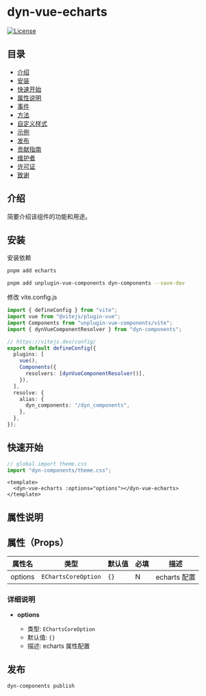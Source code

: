# dyn-vue-echarts

[![License](https://img.shields.io/badge/license-MIT-blue.svg)](LICENSE)

## 目录

- [介绍](#介绍)
- [安装](#安装)
- [快速开始](#快速开始)
- [属性说明](#属性说明)
- [事件](#事件)
- [方法](#方法)
- [自定义样式](#自定义样式)
- [示例](#示例)
- [发布](#发布)
- [贡献指南](#贡献指南)
- [维护者](#维护者)
- [许可证](#许可证)
- [致谢](#致谢)

## 介绍

简要介绍该组件的功能和用途。

## 安装

安装依赖

```bash
pnpm add echarts
```


```bash
pnpm add unplugin-vue-components dyn-components --save-dev
```

修改 vite.config.js

```ts
import { defineConfig } from "vite";
import vue from "@vitejs/plugin-vue";
import Components from "unplugin-vue-components/vite";
import { dynVueComponentResolver } from "dyn-components";

// https://vitejs.dev/config/
export default defineConfig({
  plugins: [
    vue(),
    Components({
      resolvers: [dynVueComponentResolver()],
    }),
  ],
  resolve: {
    alias: {
      dyn_components: "/dyn_components",
    },
  },
});
```

## 快速开始

```ts
// global import theme.css
import "dyn-components/theme.css";
```

```vue
<template>
  <dyn-vue-echarts :options="options"></dyn-vue-echarts>
</template>
```

## 属性说明

## 属性（Props）

| 属性名  | 类型                | 默认值 | 必填 | 描述         |
| ------- | ------------------- | ------ | ---- | ------------ |
| options | `EChartsCoreOption` | `{}`   | N    | echarts 配置 |

### 详细说明

- **options**

  - 类型: `EChartsCoreOption`
  - 默认值: `{}`
  - 描述: echarts 属性配置

## 发布

```bash
dyn-components publish
```
